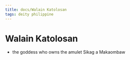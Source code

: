 ```yaml
---
title: docs/Walain Katolosan
tags: deity philippine
---
```


# Walain Katolosan
- the goddess who owns the amulet Sikag a Makaombaw